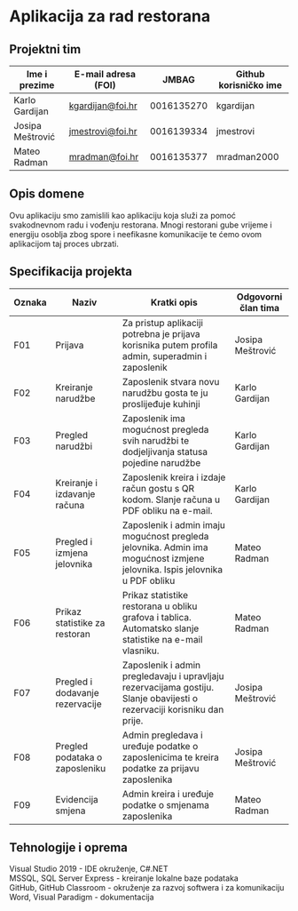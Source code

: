 # Aplikacija za rad restorana

## Projektni tim

Ime i prezime | E-mail adresa (FOI) | JMBAG | Github korisničko ime
------------  | ------------------- | ----- | ---------------------
Karlo Gardijan | kgardijan@foi.hr | 0016135270 | kgardijan
Josipa Meštrović | jmestrovi@foi.hr | 0016139334 | jmestrovi
Mateo Radman | mradman@foi.hr | 0016135377 | mradman2000

## Opis domene
Ovu aplikaciju smo zamislili kao aplikaciju koja služi za pomoć svakodnevnom radu i vođenju restorana. Mnogi restorani gube vrijeme i energiju osoblja zbog spore i neefikasne komunikacije te ćemo ovom aplikacijom taj proces ubrzati.

## Specifikacija projekta


Oznaka | Naziv | Kratki opis | Odgovorni član tima
------ | ----- | ----------- | -------------------
F01 | Prijava | Za pristup aplikaciji potrebna je prijava korisnika putem profila admin, superadmin i zaposlenik | Josipa Meštrović
F02 |  Kreiranje narudžbe | Zaposlenik stvara novu narudžbu gosta te ju proslijeđuje kuhinji | Karlo Gardijan
F03 |  Pregled narudžbi | Zaposlenik ima mogućnost pregleda svih narudžbi te dodjeljivanja statusa pojedine narudžbe | Karlo Gardijan
F04 |  Kreiranje i izdavanje računa | Zaposlenik kreira i izdaje račun gostu s QR kodom. Slanje računa u PDF obliku na e-mail.  | Karlo Gardijan
F05 |  Pregled i izmjena jelovnika | Zaposlenik i admin imaju mogućnost pregleda jelovnika. Admin ima mogućnost izmjene jelovnika. Ispis jelovnika u PDF obliku | Mateo Radman
F06 |  Prikaz statistike za restoran | Prikaz statistike restorana u obliku grafova i tablica. Automatsko slanje statistike na e-mail vlasniku. | Mateo Radman
F07 |  Pregled i dodavanje rezervacije | Zaposlenik i admin pregledavaju i upravljaju rezervacijama gostiju. Slanje obavijesti o rezervaciji korisniku dan prije. | Josipa Meštrović
F08 |  Pregled podataka o zaposleniku | Admin pregledava i uređuje podatke o zaposlenicima te kreira podatke za prijavu zaposlenika | Josipa Meštrović
F09 |  Evidencija smjena | Admin kreira i uređuje podatke o smjenama zaposlenika | Mateo Radman

## Tehnologije i oprema
Visual Studio 2019 - IDE okruženje, C#.NET                                                                                                                                       
MSSQL, SQL Server Express - kreiranje lokalne baze podataka                                                                                                                       
GitHub, GitHub Classroom - okruženje za razvoj softwera i za komunikaciju                                                                                                         
Word, Visual Paradigm - dokumentacija                                                

